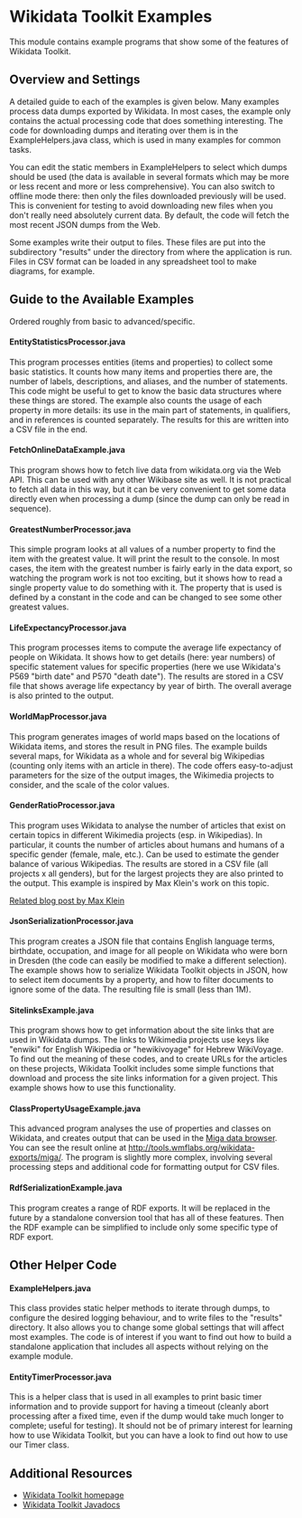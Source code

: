 Wikidata Toolkit Examples
=========================

This module contains example programs that show some of the features
of Wikidata Toolkit.

Overview and Settings
---------------------

A detailed guide to each of the examples is given below. Many examples process data
dumps exported by Wikidata. In most cases, the example only contains the actual
processing code that does something interesting. The code for downloading dumps and
iterating over them is in the ExampleHelpers.java class, which is used in many examples
for common tasks.

You can edit the static members in ExampleHelpers to select which dumps should be
used (the data is available in several formats which may be more or less recent
and more or less comprehensive). You can also switch to offline mode there: then
only the files downloaded previously will be used. This is convenient for testing
to avoid downloading new files when you don't really need absolutely current data.
By default, the code will fetch the most recent JSON dumps from the Web.

Some examples write their output to files. These files are put into the subdirectory
"results" under the directory from where the application is run. Files in CSV
format can be loaded in any spreadsheet tool to make diagrams, for example.

Guide to the Available Examples
-------------------------------

Ordered roughly from basic to advanced/specific.

#### EntityStatisticsProcessor.java ####

This program processes entities (items and properties) to collect some basic
statistics. It counts how many items and properties there are, the number of labels,
descriptions, and aliases, and the number of statements. This code might be useful
to get to know the basic data structures where these things are stored. The example
also counts the usage of each property in more details: its use in the main part
of statements, in qualifiers, and in references is counted separately. The results
for this are written into a CSV file in the end.

#### FetchOnlineDataExample.java ####

This program shows how to fetch live data from wikidata.org via the Web API. This can
be used with any other Wikibase site as well. It is not practical to fetch all data
in this way, but it can be very convenient to get some data directly even when processing
a dump (since the dump can only be read in sequence).

#### GreatestNumberProcessor.java ####

This simple program looks at all values of a number property to find the item with the
greatest value. It will print the result to the console. In most cases, the item with
the greatest number is fairly early in the data export, so watching the program work is
not too exciting, but it shows how to read a single property value to do something with
it. The property that is used is defined by a constant in the code and can be changed to
see some other greatest values.

#### LifeExpectancyProcessor.java ####

This program processes items to compute the average life expectancy of people on
Wikidata. It shows how to get details (here: year numbers) of specific statement values
for specific properties (here we use Wikidata's P569 "birth date" and P570 "death date").
The results are stored in a CSV file that shows average life expectancy by year of
birth. The overall average is also printed to the output.

#### WorldMapProcessor.java ####

This program generates images of world maps based on the locations of Wikidata items,
and stores the result in PNG files. The example builds several maps, for Wikidata as
a whole and for several big Wikipedias (counting only items with an article in there).
The code offers easy-to-adjust parameters for the size of the output images, the
Wikimedia projects to consider, and the scale of the color values.

#### GenderRatioProcessor.java ####

This program uses Wikidata to analyse the number of articles that exist on certain
topics in different Wikimedia projects (esp. in Wikipedias). In particular, it counts
the number of articles about humans and humans of a specific gender (female, male, etc.).
Can be used to estimate the gender balance of various Wikipedias. The results are stored
in a CSV file (all projects x all genders), but for the largest projects they are also
printed to the output. This example is inspired by Max Klein's work on this topic.

[Related blog post by Max Klein](http://notconfusing.com/sex-ratios-in-wikidata-part-iii/)

#### JsonSerializationProcessor.java ####

This program creates a JSON file that contains English language terms, birthdate, occupation,
and image for all people on Wikidata who were born in Dresden (the code can easily be
modified to make a different selection). The example shows how to serialize Wikidata Toolkit
objects in JSON, how to select item documents by a property, and how to filter documents to
ignore some of the data. The resulting file is small (less than 1M).

#### SitelinksExample.java ####

This program shows how to get information about the site links that are used in Wikidata
dumps. The links to Wikimedia projects use keys like "enwiki" for English Wikipedia or
"hewikivoyage" for Hebrew WikiVoyage. To find out the meaning of these codes, and to
create URLs for the articles on these projects, Wikidata Toolkit includes some simple
functions that download and process the site links information for a given project.
This example shows how to use this functionality.

#### ClassPropertyUsageExample.java ####

This advanced program analyses the use of properties and classes on Wikidata, and creates
output that can be used in the [Miga data browser](http://migadv.com/). You can see the
result online at http://tools.wmflabs.org/wikidata-exports/miga/. The program is slightly
more complex, involving several processing steps and additional code for formatting output
for CSV files.

#### RdfSerializationExample.java ####

This program creates a range of RDF exports. It will be replaced in the future by a
standalone conversion tool that has all of these features. Then the RDF example can be
simplified to include only some specific type of RDF export.


Other Helper Code
-----------------

#### ExampleHelpers.java ####

This class provides static helper methods to iterate through dumps, to configure the
desired logging behaviour, and to write files to the "results" directory. It also allows
you to change some global settings that will affect most examples. The code is of interest
if you want to find out how to build a standalone application that includes all aspects
without relying on the example module.

#### EntityTimerProcessor.java ####

This is a helper class that is used in all examples to print basic timer information and
to provide support for having a timeout (cleanly abort processing after a fixed time, even
if the dump would take much longer to complete; useful for testing). It should not be of
primary interest for learning how to use Wikidata Toolkit, but you can have a look to find
out how to use our Timer class.

Additional Resources
--------------------

* [Wikidata Toolkit homepage](https://www.mediawiki.org/wiki/Wikidata_Toolkit)
* [Wikidata Toolkit Javadocs](http://wikidata.github.io/Wikidata-Toolkit/)
